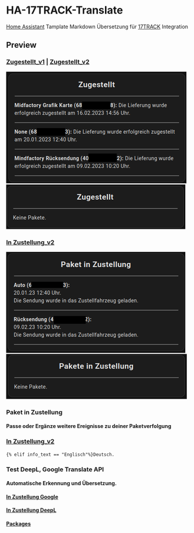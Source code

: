 # HA-17TRACK-Translate

[Home Assistant](https://www.home-assistant.io/) Tamplate Markdown Übersetzung für [17TRACK](https://www.home-assistant.io/integrations/seventeentrack) Integration

## Preview

### [Zugestellt_v1](https://github.com/Morpheus2018/HA-17TRACK-Translate/blob/main/zugestellt_v1) | [Zugestellt_v2](https://github.com/Morpheus2018/HA-17TRACK-Translate/blob/main/zugestellt_v2)
![zugestellt_v1](https://github.com/Morpheus2018/HA-17TRACK-Translate/blob/main/png/zugestellt_v1.png)
![zugestellt](https://github.com/Morpheus2018/HA-17TRACK-Translate/blob/main/png/zugestellt.png)

### [In Zustellung_v2](https://github.com/Morpheus2018/HA-17TRACK-Translate/blob/main/in_zustellung_v2) 
![in_zustellung_v1](https://github.com/Morpheus2018/HA-17TRACK-Translate/blob/main/png/in_zustellung_v2.png)
![in_zustellung_v2](https://github.com/Morpheus2018/HA-17TRACK-Translate/blob/main/png/in_zustellung_v1.png)

### Paket in Zustellung
#### Passe oder Ergänze weitere Ereignisse zu deiner Paketverfolgung

### [In Zustellung_v2](https://github.com/Morpheus2018/HA-17TRACK-Translate/blob/main/in_zustellung_v2) 
```
{% elif info_text == "Englisch"%}Deutsch. 
```

### Test DeepL, Google Translate API
#### Automatische Erkennung und Übersetzung. 
#### [In Zustellung Google](https://github.com/Morpheus2018/HA-17TRACK-Translate/blob/test_auto_translate/test_auto_translate/in_zustellun_google) 
#### [In Zustellung DeepL](https://github.com/Morpheus2018/HA-17TRACK-Translate/blob/test_auto_translate/test_auto_translate/in_zustellung_deelp) 
#### [Packages](https://github.com/Morpheus2018/HA-17TRACK-Translate/blob/test_auto_translate/test_auto_translate/translation_api.yaml) 

